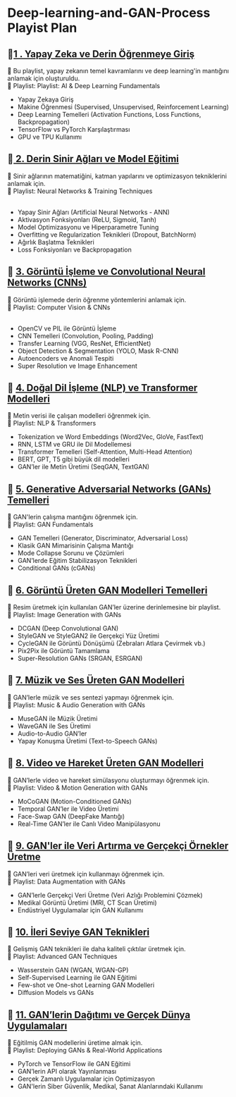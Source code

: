 # Deep-learning-and-GAN-Process Playist Plan

## 📌[1 . Yapay Zeka ve Derin Öğrenmeye Giriş](https://github.com/Ahmetyldrr/Deep-learning-and-GAN-Process/blob/main/Yapay%20Zeka%20ve%20Derin%20%C3%96%C4%9Frenmeye%20Giri%C5%9F.md)

🎯 Bu playlist, yapay zekanın temel kavramlarını ve deep learning'in mantığını anlamak için oluşturuldu. <br>
📂 Playlist: Playlist: AI & Deep Learning Fundamentals<br>


* Yapay Zekaya Giriş <br>
* Makine Öğrenmesi (Supervised, Unsupervised, Reinforcement Learning) <br>
* Deep Learning Temelleri (Activation Functions, Loss Functions, Backpropagation)<br>
* TensorFlow vs PyTorch Karşılaştırması<br>
* GPU ve TPU Kullanımı<br>


## 📌[ 2. Derin Sinir Ağları ve Model Eğitimi](https://github.com/Ahmetyldrr/Deep-learning-and-GAN-Process/blob/main/2%20-%20Derin%20Sinir%20A%C4%9Flar%C4%B1%20ve%20Model%20E%C4%9Fitimi.md) <br>

🎯 Sinir ağlarının matematiğini, katman yapılarını ve optimizasyon tekniklerini anlamak için. <br>
📂 Playlist: Neural Networks & Training Techniques<br>
<br>
* Yapay Sinir Ağları (Artificial Neural Networks - ANN)<br>
* Aktivasyon Fonksiyonları (ReLU, Sigmoid, Tanh)<br>
* Model Optimizasyonu ve Hiperparametre Tuning<br>
* Overfitting ve Regularization Teknikleri (Dropout, BatchNorm)<br>
* Ağırlık Başlatma Teknikleri<br>
* Loss Fonksiyonları ve Backpropagation<br>

## 📌 [3. Görüntü İşleme ve Convolutional Neural Networks (CNNs)](#thisll-be-a-helpful-section-about-the-greek-letter-Θ)<br>
🎯 Görüntü işlemede derin öğrenme yöntemlerini anlamak için.<br>
📂 Playlist: Computer Vision & CNNs<br>
<br>
* OpenCV ve PIL ile Görüntü İşleme<br>
* CNN Temelleri (Convolution, Pooling, Padding)<br>
* Transfer Learning (VGG, ResNet, EfficientNet)<br>
* Object Detection & Segmentation (YOLO, Mask R-CNN)<br>
* Autoencoders ve Anomali Tespiti<br>
* Super Resolution ve Image Enhancement<br>


## 📌 [4. Doğal Dil İşleme (NLP) ve Transformer Modelleri](#thisll-be-a-helpful-section-about-the-greek-letter-Θ)<br>
🎯 Metin verisi ile çalışan modelleri öğrenmek için.<br>
📂 Playlist: NLP & Transformers<br>

* Tokenization ve Word Embeddings (Word2Vec, GloVe, FastText)<br>
* RNN, LSTM ve GRU ile Dil Modellemesi<br>
* Transformer Temelleri (Self-Attention, Multi-Head Attention)<br>
* BERT, GPT, T5 gibi büyük dil modelleri<br>
* GAN’ler ile Metin Üretimi (SeqGAN, TextGAN)<br>


## 📌 [5. Generative Adversarial Networks (GANs) Temelleri](#thisll-be-a-helpful-section-about-the-greek-letter-Θ)<br>
🎯 GAN'lerin çalışma mantığını öğrenmek için.<br>
📂 Playlist: GAN Fundamentals<br>

* GAN Temelleri (Generator, Discriminator, Adversarial Loss)<br>
* Klasik GAN Mimarisinin Çalışma Mantığı<br>
* Mode Collapse Sorunu ve Çözümleri<br>
* GAN’lerde Eğitim Stabilizasyon Teknikleri<br>
* Conditional GANs (cGANs)<br>

## 📌 [6. Görüntü Üreten GAN Modelleri Temelleri](#thisll-be-a-helpful-section-about-the-greek-letter-Θ)<br>
🎯 Resim üretmek için kullanılan GAN’ler üzerine derinlemesine bir playlist.<br>
📂 Playlist: Image Generation with GANs<br>

* DCGAN (Deep Convolutional GAN)<br>
* StyleGAN ve StyleGAN2 ile Gerçekçi Yüz Üretimi<br>
* CycleGAN ile Görüntü Dönüşümü (Zebraları Atlara Çevirmek vb.)<br>
* Pix2Pix ile Görüntü Tamamlama<br>
* Super-Resolution GANs (SRGAN, ESRGAN)<br>


## 📌 [7. Müzik ve Ses Üreten GAN Modelleri](#thisll-be-a-helpful-section-about-the-greek-letter-Θ)<br>
🎯 GAN’lerle müzik ve ses sentezi yapmayı öğrenmek için.<br>
📂 Playlist: Music & Audio Generation with GANs<br>

* MuseGAN ile Müzik Üretimi<br>
* WaveGAN ile Ses Üretimi<br>
* Audio-to-Audio GAN’ler<br>
* Yapay Konuşma Üretimi (Text-to-Speech GANs)<br>


## 📌 [8. Video ve Hareket Üreten GAN Modelleri](#thisll-be-a-helpful-section-about-the-greek-letter-Θ)<br>
🎯 GAN’lerle video ve hareket simülasyonu oluşturmayı öğrenmek için.<br>
📂 Playlist: Video & Motion Generation with GANs<br>

* MoCoGAN (Motion-Conditioned GANs)<br>
* Temporal GAN’ler ile Video Üretimi<br>
* Face-Swap GAN (DeepFake Mantığı)<br>
* Real-Time GAN’ler ile Canlı Video Manipülasyonu<br>


 
## 📌 [9. GAN'ler ile Veri Artırma ve Gerçekçi Örnekler Üretme](#thisll-be-a-helpful-section-about-the-greek-letter-Θ)<br>
🎯 GAN’leri veri üretmek için kullanmayı öğrenmek için.<br>
📂 Playlist: Data Augmentation with GANs<br>

* GAN’lerle Gerçekçi Veri Üretme (Veri Azlığı Problemini Çözmek)<br>
* Medikal Görüntü Üretimi (MRI, CT Scan Üretimi)<br>
* Endüstriyel Uygulamalar için GAN Kullanımı<br>

## 📌 [10. İleri Seviye GAN Teknikleri](#thisll-be-a-helpful-section-about-the-greek-letter-Θ)<br>
🎯 Gelişmiş GAN teknikleri ile daha kaliteli çıktılar üretmek için.<br>
📂 Playlist: Advanced GAN Techniques<br>

* Wasserstein GAN (WGAN, WGAN-GP)<br>
* Self-Supervised Learning ile GAN Eğitimi<br>
* Few-shot ve One-shot Learning GAN Modelleri<br>
* Diffusion Models vs GANs<br>


## 📌 [11. GAN’lerin Dağıtımı ve Gerçek Dünya Uygulamaları](#thisll-be-a-helpful-section-about-the-greek-letter-Θ)<br>
🎯 Eğitilmiş GAN modellerini üretime almak için.<br>
📂 Playlist: Deploying GANs & Real-World Applications<br>

* PyTorch ve TensorFlow ile GAN Eğitimi<br>
* GAN’lerin API olarak Yayınlanması<br>
* Gerçek Zamanlı Uygulamalar için Optimizasyon<br>
* GAN'lerin Siber Güvenlik, Medikal, Sanat Alanlarındaki Kullanımı<br>



